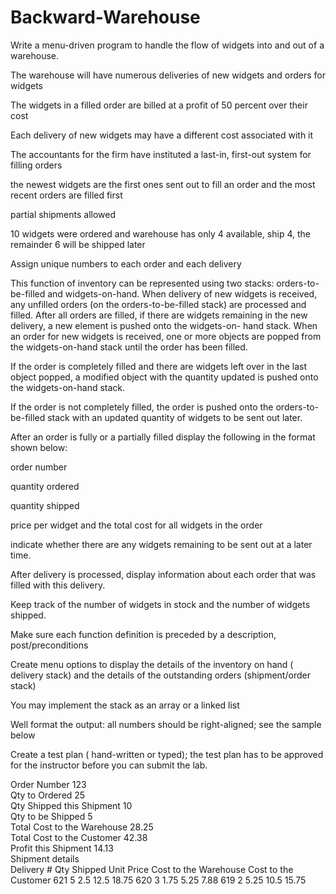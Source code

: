 # Backward-Warehouse

Write a menu-driven program to handle the flow of widgets into and out of a warehouse.

The warehouse will have numerous deliveries of new widgets and orders for widgets

The widgets in a filled order are billed at a profit of 50 percent over their cost

Each delivery of new widgets may have a different cost associated with it

The accountants for the firm have instituted a last-in, first-out system for filling orders

the newest widgets are the first ones sent out to fill an order and the most recent orders are filled first

partial shipments allowed

10 widgets were ordered and warehouse has only 4 available, ship 4, the remainder 6 will be shipped later

Assign unique numbers to each order and each delivery

This function of inventory can be represented using two stacks: orders-to-be-filled and widgets-on-hand. When delivery of new widgets is received, any unfilled orders (on the orders-to-be-filled stack) are processed and filled. After all orders are filled, if there are widgets remaining in the new delivery, a new element is pushed onto the widgets-on- hand stack. When an order for new widgets is received, one or more objects are popped from the widgets-on-hand stack until the order has been filled.

If the order is completely filled and there are widgets left over in the last object popped, a modified object with the quantity updated is pushed onto the widgets-on-hand stack.

If the order is not completely filled, the order is pushed onto the orders-to-be-filled stack with an updated quantity of widgets to be sent out later.

After an order is fully or a partially filled display the following in the format shown below:

order number

quantity ordered

quantity shipped

price  per widget  and the total cost for all widgets in the order

indicate whether there are any widgets remaining to be sent out at a later time.

After delivery is processed, display information about each order that was filled with this delivery.

Keep track of the number of widgets in stock and the number of widgets shipped.

Make sure each function definition is preceded by  a description, post/preconditions

Create menu options to display the  details of the inventory on hand ( delivery stack) and the details of the outstanding orders (shipment/order stack)

You may implement the stack as an array or a linked list

Well format the output: all numbers should be right-aligned; see the sample below

Create a test plan ( hand-written or typed); the test plan has to be approved for the instructor before you can submit the lab.

Order Number	123			
Qty to Ordered	25			
Qty Shipped this Shipment	10			
Qty to be Shipped	5			
Total Cost to the Warehouse	28.25			
Total Cost to the Customer	42.38			
Profit this  Shipment	14.13			
Shipment details				
Delivery #	  Qty     Shipped	Unit Price	  Cost to the Warehouse	    Cost to the Customer
621	          5 	        2.5	                     12.5	                      18.75
620	          3	          1.75	                   5.25	                      7.88
619         	2	           5.25	                    10.5	                     15.75
